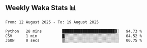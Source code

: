 ## Weekly Waka Stats 📊
<!--START_SECTION:waka-->

```txt
From: 12 August 2025 - To: 19 August 2025

Python   28 mins         ███████████████████████▓░   94.73 %
CSV      1 min           █░░░░░░░░░░░░░░░░░░░░░░░░   04.52 %
JSON     0 secs          ▒░░░░░░░░░░░░░░░░░░░░░░░░   00.75 %
```

<!--END_SECTION:waka-->

<!--

Here are some ideas to get you started:

- 🔭 I’m currently working on (way to add branches committed on)
- 🌱 I’m currently learning Web Frameworks and Machine Learning! (Lisp, JS (react & angular), Python, and __)
- 💬 Ask me about ...
- 📫 How to reach me: 
- 😄 Pronouns: He/Him/His
- ⚡ Fun fact: ...

that-recsys-lab
-->
